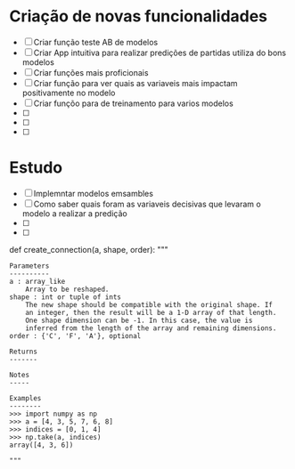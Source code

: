 
# Criação de novas funcionalidades
- [ ] Criar função teste AB de modelos
- [ ] Criar App intuitiva para realizar predições de partidas utiliza do bons modelos
- [ ] Criar funções mais proficionais
- [ ] Criar função para ver quais as variaveis mais impactam positivamente no modelo
- [ ] Criar funçõo para de treinamento para varios modelos
- [ ]
- [ ]
- [ ]



# Estudo
- [ ] Implemntar modelos emsambles
- [ ] Como saber quais foram as variaveis decisivas que levaram o modelo a realizar a predição
- [ ]
- [ ]









def create_connection(a, shape, order):
    """
    
    Parameters
    ----------
    a : array_like
        Array to be reshaped.
    shape : int or tuple of ints
        The new shape should be compatible with the original shape. If
        an integer, then the result will be a 1-D array of that length.
        One shape dimension can be -1. In this case, the value is
        inferred from the length of the array and remaining dimensions.
    order : {'C', 'F', 'A'}, optional

    Returns
    -------

    Notes
    -----

    Examples
    --------
    >>> import numpy as np
    >>> a = [4, 3, 5, 7, 6, 8]
    >>> indices = [0, 1, 4]
    >>> np.take(a, indices)
    array([4, 3, 6])

    """